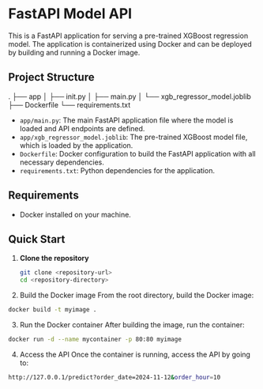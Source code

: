 # FastAPI Model API

This is a FastAPI application for serving a pre-trained XGBoost regression model. The application is containerized using Docker and can be deployed by building and running a Docker image.

## Project Structure

.
├── app
│   ├── init.py
│   ├── main.py
│   └── xgb_regressor_model.joblib
├── Dockerfile
└── requirements.txt

- `app/main.py`: The main FastAPI application file where the model is loaded and API endpoints are defined.
- `app/xgb_regressor_model.joblib`: The pre-trained XGBoost model file, which is loaded by the application.
- `Dockerfile`: Docker configuration to build the FastAPI application with all necessary dependencies.
- `requirements.txt`: Python dependencies for the application.

## Requirements

- Docker installed on your machine.

## Quick Start

1. **Clone the repository**

   ```bash
   git clone <repository-url>
   cd <repository-directory>
   ```


2.	Build the Docker image
From the root directory, build the Docker image:

```bash
docker build -t myimage .
 ```


3.	Run the Docker container
After building the image, run the container:
```bash
docker run -d --name mycontainer -p 80:80 myimage
```


4.	Access the API
Once the container is running, access the API by going to:
```bash
http://127.0.0.1/predict?order_date=2024-11-12&order_hour=10
 ```